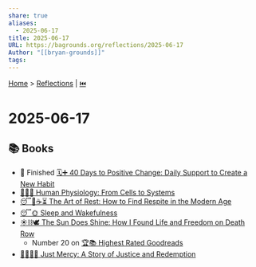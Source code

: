 ```yaml
---
share: true
aliases:
  - 2025-06-17
title: 2025-06-17
URL: https://bagrounds.org/reflections/2025-06-17
Author: "[[bryan-grounds]]"
tags: 
---
```

[Home](../index.md) > [Reflections](./index.md) | [⏮️](./2025-06-16.md)  
# 2025-06-17  
## 📚 Books  
- 🏁 Finished [🗓️➕ 40 Days to Positive Change: Daily Support to Create a New Habit](../books/40-days-to-positive-change-daily-support-to-create-a-new-habit.md)  
- [🧑‍⚕️🧩 Human Physiology: From Cells to Systems](../books/human-physiology-from-cells-to-systems.md)  
- [😴🧘☕⏳ The Art of Rest: How to Find Respite in the Modern Age](../books/the-art-of-rest-how-to-find-respite-in-the-modern-age.md)  
- [😴🌞 Sleep and Wakefulness](../books/sleep-and-wakefulness.md)  
- [☀️⛓️🕊️ The Sun Does Shine: How I Found Life and Freedom on Death Row](../books/the-sun-does-shine-how-i-found-life-and-freedom-on-death-row.md)  
    - Number 20 on [🏆📚 Highest Rated Goodreads](https://www.goodreads.com/list/show/153860.Goodreads_Top_100_Highest_Rated_Books_on_Goodreads_with_at_least_10_000_Ratings)  
- [🧑🏿‍⚖️🔄 Just Mercy: A Story of Justice and Redemption](../books/just-mercy-a-story-of-justice-and-redemption.md)
